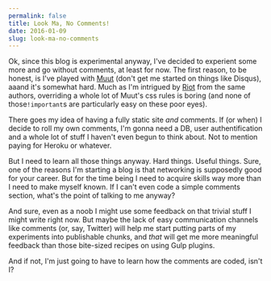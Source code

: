 ```yaml
---
permalink: false
title: Look Ma, No Comments!
date: 2016-01-09
slug: look-ma-no-comments
---
```


Ok, since this blog is experimental anyway, I've decided to experient some more and go without comments, at least for now. The first reason, to be honest, is I've played with [Muut](https://muut.com/) (don't get me started on things like Disqus), aaand it's somewhat hard. Much as I'm intrigued by [Riot](http://riotjs.com/) from the same authors, overriding a whole lot of Muut's css rules is boring (and none of those`!important`s are particularly easy on these poor eyes).

There goes my idea of having a fully static site _and_ comments. If (or when) I decide to roll my own comments, I'm gonna need a DB, user authentification and a whole lot of stuff I haven't even begun to think about. Not to mention paying for Heroku or whatever.

But I need to learn all those things anyway. Hard things. Useful things. Sure, one of the reasons I'm starting a blog is that networking is supposedly good for your career. But for the time being I need to acquire skills way more than I need to make myself known. If I can't even code a simple comments section, what's the point of talking to me anyway?

And sure, even as a noob I might use some feedback on that trivial stuff I might write right now. But maybe the lack of easy communication channels like comments (or, say, Twitter) will help me start putting parts of my experiments into publishable chunks, and _that_ will get me more meaningful feedback than those bite-sized recipes on using Gulp plugins.

And if not, I'm just going to have to learn how the comments are coded, isn't I?
